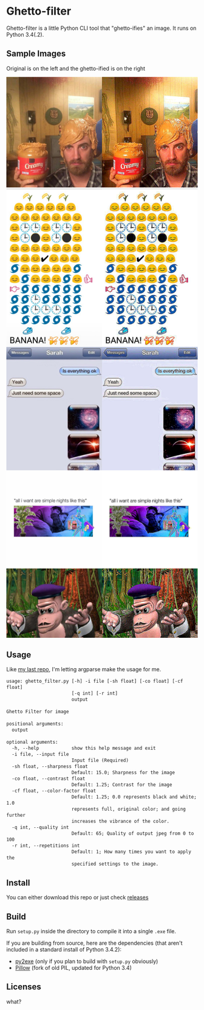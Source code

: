 # Ghetto-filter

Ghetto-filter is a little Python CLI tool that "ghetto-ifies" an image.
It runs on Python 3.4(.2).


## Sample Images

Original is on the left and the ghetto-ified is on the right

![1st Image](samples/1.png)
![2nd Image](samples/2.png)
![3rd Image](samples/3.png)
![4th Image](samples/4.png)
![5th Image](samples/5.png)

## Usage
Like [my last repo](https://github.com/Chaquator/turbo-meme-generator), I'm letting argparse make the usage for me.
```
usage: ghetto_filter.py [-h] -i file [-sh float] [-co float] [-cf float]
                        [-q int] [-r int]
                        output

Ghetto Filter for image

positional arguments:
  output

optional arguments:
  -h, --help            show this help message and exit
  -i file, --input file
                        Input file (Required)
  -sh float, --sharpness float
                        Default: 15.0; Sharpness for the image
  -co float, --contrast float
                        Default: 1.25; Contrast for the image
  -cf float, --color-factor float
                        Default: 1.25; 0.0 represents black and white; 1.0
                        represents full, original color; and going further
                        increases the vibrance of the color.
  -q int, --quality int
                        Default: 65; Quality of output jpeg from 0 to 100
  -r int, --repetitions int
                        Default: 1; How many times you want to apply the
                        specified settings to the image.
```

## Install
You can either download this repo or just check [releases](https://github.com/Chaquator/ghetto-filter/releases)
						
## Build
Run `setup.py` inside the directory to compile it into a single `.exe` file. 

If you are building from source, here are the dependencies (that aren't included in a standard install of Python 3.4.2):
- [py2exe](http://www.py2exe.org/) (only if you plan to build with `setup.py` obviously)
- [Pillow](https://python-pillow.github.io/) (fork of old PIL, updated for Python 3.4)

## Licenses
what?